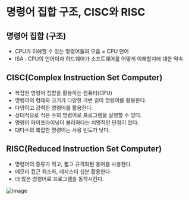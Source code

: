 # 명령어 집합 구조, CISC와 RISC

## 명령어 집합 (구조)
- CPU가 이해할 수 있는 명령어들의 모음 = CPU 언어
- ISA : CPU의 언어이자 하드웨어가 소프트웨어를 어떻게 이해할지에 대한 약속

## CISC(Complex Instruction Set Computer)
- 복잡한 명령어 집합을 활용하는 컴퓨터(CPU)
- 명령어의 형태와 크기가 다양한 가변 길이 명령어를 활용한다.
- 다양하고 강력한 명령어를 활용한다.
- 상대적으로 적은 수의 명령어로 프로그램을 실행할 수 있다.
- 명령어 파이프라이닝이 불리하다는 치명적인 단점이 있다.
- 대다수의 복잡한 명령어는 사용 빈도가 낮다.

## RISC(Reduced Instruction Set Computer)
- 명령어의 종류가 적고, 짧고 규격화된 용어를 사용한다.
- 메모리 접근 최소화, 레지스터 십분 활용한다.
- 더 많은 명령어로 프로그램을 동작시킨다.


![image](https://github.com/wldud01/Computer_science/assets/134351442/88a7cb02-dc1d-4360-a3c3-e0bd68f7e6e3)
